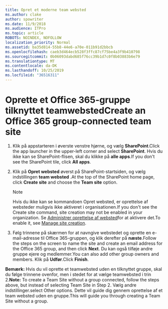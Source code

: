 ```yaml
---
title: Opret et moderne team websted
ms.author: clake
author: spowriter
ms.date: 11/9/2018
ms.audience: ITPro
ms.topic: article
ROBOTS: NOINDEX, NOFOLLOW
localization_priority: Normal
ms.assetid: ba35d814-55b8-44e6-a70e-011b91d2bbcb
ms.openlocfilehash: caeb3d464ecb528f3ffc87cf75be4a3f9b410798
ms.sourcegitcommit: 0b06093dabd685f76cc39b1d7c0f8b03883b6e79
ms.translationtype: MT
ms.contentlocale: da-DK
ms.lasthandoff: 10/25/2019
ms.locfileid: "36516311"
---
```

# <a name="create-an-office-365-group-connected-team-site"></a><span data-ttu-id="365ab-102">Oprette et Office 365-gruppe tilknyttet teamwebsted</span><span class="sxs-lookup"><span data-stu-id="365ab-102">Create an Office 365 group-connected team site</span></span>

1. <span data-ttu-id="365ab-103">Klik på appstarteren i øverste venstre hjørne, og vælg **SharePoint**.</span><span class="sxs-lookup"><span data-stu-id="365ab-103">Click the app launcher in the upper-left corner and select **SharePoint**.</span></span> <span data-ttu-id="365ab-104">Hvis du ikke kan se SharePoint-flisen, skal du klikke på **alle apps**.</span><span class="sxs-lookup"><span data-stu-id="365ab-104">If you don't see the SharePoint tile, click **All apps**.</span></span>
    
2. <span data-ttu-id="365ab-105">Klik på **Opret websted** øverst på SharePoint-startsiden, og vælg indstillingen **team websted** .</span><span class="sxs-lookup"><span data-stu-id="365ab-105">At the top of the SharePoint home page, click **Create site** and choose the **Team site** option.</span></span> 
    
    > [!NOTE]
    > <span data-ttu-id="365ab-106">Hvis du ikke kan se kommandoen Opret websted, er oprettelse af websteder muligvis ikke aktiveret i organisationen.</span><span class="sxs-lookup"><span data-stu-id="365ab-106">If you don't see the Create site command, site creation may not be enabled in your organization.</span></span> <span data-ttu-id="365ab-107">Se [Administrer oprettelse af websted](https://go.microsoft.com/fwlink/?linkid=2009644)for at aktivere det.</span><span class="sxs-lookup"><span data-stu-id="365ab-107">To enable it, see [Manage site creation](https://go.microsoft.com/fwlink/?linkid=2009644).</span></span> 
  
3. <span data-ttu-id="365ab-108">Følg trinnene på skærmen for at navngive webstedet og oprette en e-mail-adresse til Office 365-gruppen, og klik derefter på **næste**.</span><span class="sxs-lookup"><span data-stu-id="365ab-108">Follow the steps on the screen to name the site and create an email address for the Office 365 group, and then click **Next**.</span></span> <span data-ttu-id="365ab-109">Du kan også tilføje andre gruppe ejere og medlemmer.</span><span class="sxs-lookup"><span data-stu-id="365ab-109">You can also add other group owners and members.</span></span> <span data-ttu-id="365ab-110">Klik på **Udfør**.</span><span class="sxs-lookup"><span data-stu-id="365ab-110">Click **Finish**.</span></span>
  
 <span data-ttu-id="365ab-111">**Bemærk:** Hvis du vil oprette et teamwebsted uden en tilknyttet gruppe, skal du følge trinnene ovenfor, men i stedet for at vælge teamwebsted i trin 2.</span><span class="sxs-lookup"><span data-stu-id="365ab-111">**Note:** To create a Team Site without a group connected, follow the steps above, but instead of selecting Team Site in Step 2.</span></span> <span data-ttu-id="365ab-112">Vælg andre indstillinger.</span><span class="sxs-lookup"><span data-stu-id="365ab-112">select Other options.</span></span> <span data-ttu-id="365ab-113">Dette vil guide dig gennem oprettelse af et team websted uden en gruppe.</span><span class="sxs-lookup"><span data-stu-id="365ab-113">This will guide you through creating a Team Site without a group.</span></span> 
    

